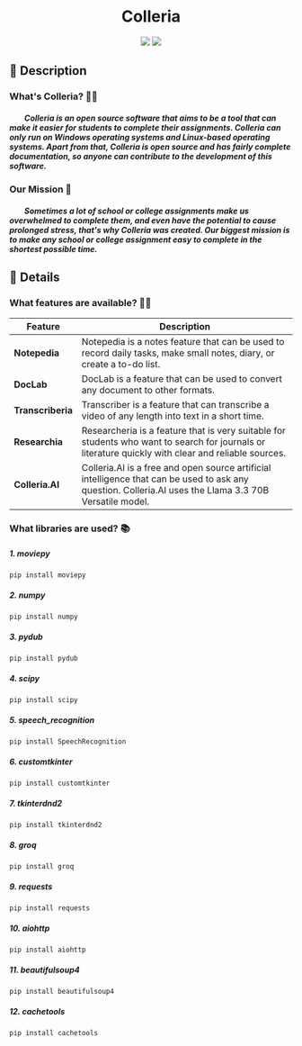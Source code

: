 <!-- Title -->
<div align="center">
    <h1>Colleria</h1>
</div>

<!-- Badges -->
<div align="center">
    <img src="https://img.shields.io/badge/Python-FFD43B?style=for-the-badge&logo=python&logoColor=blue" /> 
    <img src="https://img.shields.io/badge/Visual_Studio_Code-0078D4?style=for-the-badge&logo=visual%20studio%20code&logoColor=white" />
</div>

<!-- Descriptions -->
<h2>
    📝 Description
    <h3>
        <b>What's Colleria? 🤷🏻</b>
        <h5>
            <p>&nbsp;&nbsp;&nbsp;&nbsp;&nbsp;&nbsp;&nbsp;&nbsp;Colleria is an open source software that aims to be a tool that can make it easier for students to complete their assignments. Colleria can only run on Windows operating systems and Linux-based operating systems. Apart from that, Colleria is open source and has fairly complete documentation, so anyone can contribute to the development of this software.</p>
        </h5>
    </h3>
    <h3>
        <b>Our Mission 📜</b>
        <h5>
            <p>&nbsp;&nbsp;&nbsp;&nbsp;&nbsp;&nbsp;&nbsp;&nbsp;Sometimes a lot of school or college assignments make us overwhelmed to complete them, and even have the potential to cause prolonged stress, that's why Colleria was created. Our biggest mission is to make any school or college assignment easy to complete in the shortest possible time.</p>
        </h5>
    </h3>
</h2>

<!-- Details -->
<h2>
    📖 Details
    <h3>
        <b>What features are available? 🤷🏻</b>
    </h3>
</h2>

<!-- Features table -->
| Feature | Description |
| --- | --- |
| **Notepedia** | Notepedia is a notes feature that can be used to record daily tasks, make small notes, diary, or create a to-do list. |
| **DocLab** | DocLab is a feature that can be used to convert any document to other formats. |
| **Transcriberia** | Transcriber is a feature that can transcribe a video of any length into text in a short time. |
| **Researchia** | Researcheria is a feature that is very suitable for students who want to search for journals or literature quickly with clear and reliable sources. |
| **Colleria.AI** | Colleria.AI is a free and open source artificial intelligence that can be used to ask any question. Colleria.AI uses the Llama 3.3 70B Versatile model. |

<!-- List of libraries and installation commands -->
<h3>
    <b>What libraries are used? 📚</b>
    <h5>
        <p>1. moviepy</p>
    </h5>
</h3>

```
pip install moviepy
```

<h5>
    <p>2. numpy</p>
</h5>

```
pip install numpy
```

<h5>
    <p>3. pydub</p>
</h5>

```
pip install pydub
```

<h5>
    <p>4. scipy</p>
</h5>

```
pip install scipy
```

<h5>
    <p>5. speech_recognition</p>
</h5>

```
pip install SpeechRecognition
```

<h5>
    <p>6. customtkinter</p>
</h5>

```
pip install customtkinter
```

<h5>
    <p>7. tkinterdnd2</p>
</h5>

```
pip install tkinterdnd2
```

<h5>
    <p>8. groq</p>
</h5>

```
pip install groq
```

<h5>
    <p>9. requests</p>
</h5>

```
pip install requests
```

<h5>
    <p>10. aiohttp</p>
</h5>

```
pip install aiohttp
```

<h5>
    <p>11. beautifulsoup4</p>
</h5>

```
pip install beautifulsoup4
```

<h5>
    <p>12. cachetools</p>
</h5>

```
pip install cachetools
```